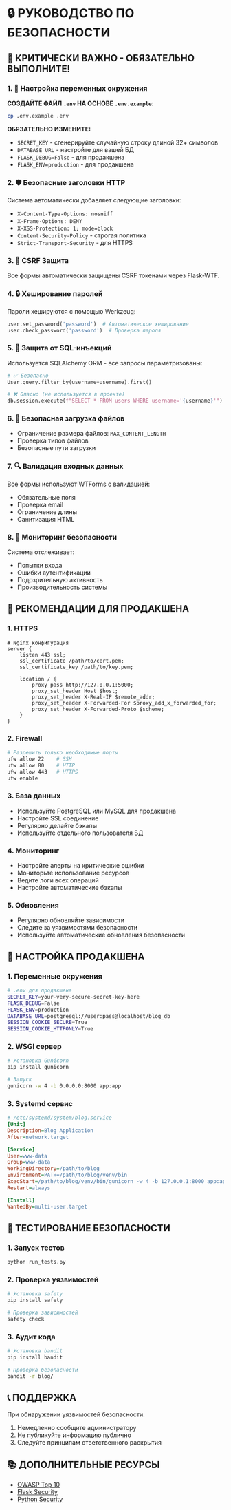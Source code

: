 # 🔒 РУКОВОДСТВО ПО БЕЗОПАСНОСТИ

## 🚨 КРИТИЧЕСКИ ВАЖНО - ОБЯЗАТЕЛЬНО ВЫПОЛНИТЕ!

### 1. 🔑 Настройка переменных окружения

**СОЗДАЙТЕ ФАЙЛ `.env` НА ОСНОВЕ `.env.example`:**

```bash
cp .env.example .env
```

**ОБЯЗАТЕЛЬНО ИЗМЕНИТЕ:**
- `SECRET_KEY` - сгенерируйте случайную строку длиной 32+ символов
- `DATABASE_URL` - настройте для вашей БД
- `FLASK_DEBUG=False` - для продакшена
- `FLASK_ENV=production` - для продакшена

### 2. 🛡️ Безопасные заголовки HTTP

Система автоматически добавляет следующие заголовки:
- `X-Content-Type-Options: nosniff`
- `X-Frame-Options: DENY`
- `X-XSS-Protection: 1; mode=block`
- `Content-Security-Policy` - строгая политика
- `Strict-Transport-Security` - для HTTPS

### 3. 🔐 CSRF Защита

Все формы автоматически защищены CSRF токенами через Flask-WTF.

### 4. 🔒 Хеширование паролей

Пароли хешируются с помощью Werkzeug:
```python
user.set_password('password')  # Автоматическое хеширование
user.check_password('password')  # Проверка пароля
```

### 5. 🚫 Защита от SQL-инъекций

Используется SQLAlchemy ORM - все запросы параметризованы:
```python
# ✅ Безопасно
User.query.filter_by(username=username).first()

# ❌ Опасно (не используется в проекте)
db.session.execute(f"SELECT * FROM users WHERE username='{username}'")
```

### 6. 📁 Безопасная загрузка файлов

- Ограничение размера файлов: `MAX_CONTENT_LENGTH`
- Проверка типов файлов
- Безопасные пути загрузки

### 7. 🔍 Валидация входных данных

Все формы используют WTForms с валидацией:
- Обязательные поля
- Проверка email
- Ограничение длины
- Санитизация HTML

### 8. 🚨 Мониторинг безопасности

Система отслеживает:
- Попытки входа
- Ошибки аутентификации
- Подозрительную активность
- Производительность системы

## 🚀 РЕКОМЕНДАЦИИ ДЛЯ ПРОДАКШЕНА

### 1. HTTPS
```nginx
# Nginx конфигурация
server {
    listen 443 ssl;
    ssl_certificate /path/to/cert.pem;
    ssl_certificate_key /path/to/key.pem;
    
    location / {
        proxy_pass http://127.0.0.1:5000;
        proxy_set_header Host $host;
        proxy_set_header X-Real-IP $remote_addr;
        proxy_set_header X-Forwarded-For $proxy_add_x_forwarded_for;
        proxy_set_header X-Forwarded-Proto $scheme;
    }
}
```

### 2. Firewall
```bash
# Разрешить только необходимые порты
ufw allow 22    # SSH
ufw allow 80    # HTTP
ufw allow 443   # HTTPS
ufw enable
```

### 3. База данных
- Используйте PostgreSQL или MySQL для продакшена
- Настройте SSL соединение
- Регулярно делайте бэкапы
- Используйте отдельного пользователя БД

### 4. Мониторинг
- Настройте алерты на критические ошибки
- Мониторьте использование ресурсов
- Ведите логи всех операций
- Настройте автоматические бэкапы

### 5. Обновления
- Регулярно обновляйте зависимости
- Следите за уязвимостями безопасности
- Используйте автоматические обновления безопасности

## 🔧 НАСТРОЙКА ПРОДАКШЕНА

### 1. Переменные окружения
```bash
# .env для продакшена
SECRET_KEY=your-very-secure-secret-key-here
FLASK_DEBUG=False
FLASK_ENV=production
DATABASE_URL=postgresql://user:pass@localhost/blog_db
SESSION_COOKIE_SECURE=True
SESSION_COOKIE_HTTPONLY=True
```

### 2. WSGI сервер
```bash
# Установка Gunicorn
pip install gunicorn

# Запуск
gunicorn -w 4 -b 0.0.0.0:8000 app:app
```

### 3. Systemd сервис
```ini
# /etc/systemd/system/blog.service
[Unit]
Description=Blog Application
After=network.target

[Service]
User=www-data
Group=www-data
WorkingDirectory=/path/to/blog
Environment=PATH=/path/to/blog/venv/bin
ExecStart=/path/to/blog/venv/bin/gunicorn -w 4 -b 127.0.0.1:8000 app:app
Restart=always

[Install]
WantedBy=multi-user.target
```

## 🧪 ТЕСТИРОВАНИЕ БЕЗОПАСНОСТИ

### 1. Запуск тестов
```bash
python run_tests.py
```

### 2. Проверка уязвимостей
```bash
# Установка safety
pip install safety

# Проверка зависимостей
safety check
```

### 3. Аудит кода
```bash
# Установка bandit
pip install bandit

# Проверка безопасности
bandit -r blog/
```

## 📞 ПОДДЕРЖКА

При обнаружении уязвимостей безопасности:
1. Немедленно сообщите администратору
2. Не публикуйте информацию публично
3. Следуйте принципам ответственного раскрытия

## 📚 ДОПОЛНИТЕЛЬНЫЕ РЕСУРСЫ

- [OWASP Top 10](https://owasp.org/www-project-top-ten/)
- [Flask Security](https://flask.palletsprojects.com/en/2.3.x/security/)
- [Python Security](https://python-security.readthedocs.io/)